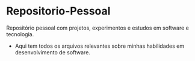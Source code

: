 # Repositorio-Pessoal
Repositório pessoal com projetos, experimentos e estudos em software e tecnologia.

- Aqui tem todos os arquivos relevantes sobre minhas habilidades em desenvolvimento de software.
